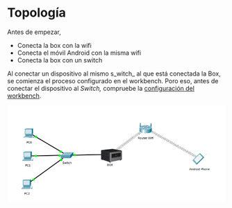 # Topología

Antes de empezar, 

* Conecta la box con la wifi
* Conecta el móvil Android con la misma wifi
* Conecta la box con un switch

Al conectar un dispositivo al mismo s_witch_ al que está conectada la Box, se comienza el proceso configurado en el workbench. Poro eso, antes de conectar el dispositivo al _Switch,_ compruebe la [configuración del workbench](configuracion-del-workbench-server.md).



![](../.gitbook/assets/tipologia-de-red-ereruse%20%281%29.png)

